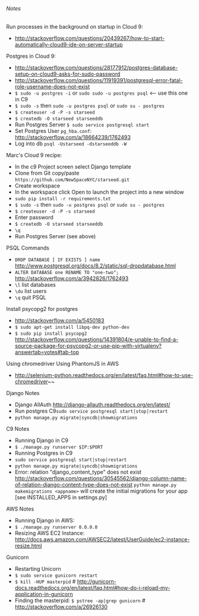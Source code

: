###### Notes

Run processes in the background on startup in Cloud 9:
 - http://stackoverflow.com/questions/20439267/how-to-start-automatically-cloud9-ide-on-server-startup

Postgres in Cloud 9:
 - http://stackoverflow.com/questions/28177912/postgres-database-setup-on-cloud9-asks-for-sudo-password
 - http://stackoverflow.com/questions/11919391/postgresql-error-fatal-role-username-does-not-exist
 - `$ sudo -u postgres -i` or `sudo sudo -u postgres psql` <-- use this one in C9
 - `$ sudo -s` then `sudo -u postgres psql` or `sudo su - postgres`
 - `$ createuser -d -P -s starseed`
 - `$ createdb -O starseed starseeddb`
 - Run Postgres Server `$ sudo service postgresql start` 
 - Set Postgres User `pg_hba.conf`: http://stackoverflow.com/a/18664239/1762493
 - Log into db `psql -Ustarseed -dstarseeddb -W`

Marc's Cloud 9 recipe:
 - In the c9 Project screen select Django template
 - Clone from Git copy/paste `https://github.com/NewSpaceNYC/starseed.git`
 - Create workspace
 - In the workspace click Open to launch the project into a new window
 - `sudo pip install -r requirements.txt `
 - `$ sudo -s` then `sudo -u postgres psql` or `sudo su - postgres`
 - `$ createuser -d -P -s starseed` 
 - Enter password
 - `$ createdb -O starseed starseeddb` 
 - `\q`
 - Run Postgres Server (see above)
 

PSQL Commands
 - `DROP DATABASE [ IF EXISTS ] name` http://www.postgresql.org/docs/8.2/static/sql-dropdatabase.html
 - `ALTER DATABASE one RENAME TO "one-two";` http://stackoverflow.com/a/3942826/1762493
 - `\l` list databases
 - `\du` list users
 - `\q` quit PSQL


Install psycopg2 for postgres
- http://stackoverflow.com/a/5450183
- `$ sudo apt-get install libpq-dev python-dev`
- `$ sudo pip install psycopg2` http://stackoverflow.com/questions/14391804/e-unable-to-find-a-source-package-for-psycopg2-or-use-pip-with-virtualenv?answertab=votes#tab-top 


Using chromedriver Using PhantomJS in AWS
 - http://selenium-python.readthedocs.org/en/latest/faq.html#how-to-use-chromedriver~~


Django Notes
 - Django AllAuth http://django-allauth.readthedocs.org/en/latest/
 - Run postgres C9`sudo service postgresql start|stop|restart`
 - `python manage.py migrate|syncdb|showmigrations`


C9 Notes
 - Running Django in C9
  - `$ ./manage.py runserver $IP:$PORT` 
 - Running Postgres in C9 
  - `sudo service postgresql start|stop|restart`
  - `python manage.py migrate|syncdb|showmigrations`
  - Error: relation "django_content_type" does not exist http://stackoverflow.com/questions/30545562/django-column-name-of-relation-django-content-type-does-not-exist
    `python manage.py makemigrations <appname>` will create the initial migrations for your app [see INSTALLED_APPS in settings.py]


AWS Notes
 - Running Django in AWS:
  - `$ ./manage.py runserver 0.0.0.0` 
 - Resizing AWS EC2 Instance: http://docs.aws.amazon.com/AWSEC2/latest/UserGuide/ec2-instance-resize.html


Gunicorn
 - Restarting Unicorn
  - `$ sudo service gunicorn restart` 
  - `$ kill -HUP masterpid` # http://gunicorn-docs.readthedocs.org/en/latest/faq.html#how-do-i-reload-my-application-in-gunicorn
  - Finding the masterpid: `$ pstree -ap|grep gunicorn` # http://stackoverflow.com/a/26926130

